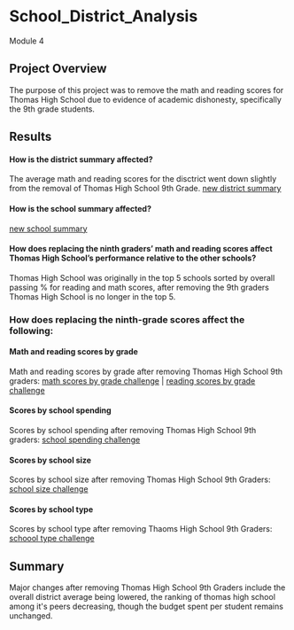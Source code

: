 # School_District_Analysis
Module 4


## Project Overview
The purpose of this project was to remove the math and reading scores for Thomas High School due to evidence of academic dishonesty, specifically the 9th grade students.

## Results

#### How is the district summary affected?
The average math and reading scores for the disctrict went down slightly from the removal of Thomas High School 9th Grade.
[new district summary](/images/district_summary_challenge.png)

#### How is the school summary affected?
[new school summary](/images/per_school_summary_challenge.png)

#### How does replacing the ninth graders’ math and reading scores affect Thomas High School’s performance relative to the other schools?
Thomas High School was originally in the top 5 schools sorted by overall passing % for reading and math scores, after removing the 9th graders Thomas High School is no longer in the top 5.

### How does replacing the ninth-grade scores affect the following:


#### Math and reading scores by grade
Math and reading scores by grade after removing Thomas High School 9th graders:
[math scores by grade challenge](/images/math_scores_by_grade_challenge.png)
 | [reading scores by grade challenge](/images/reading_scores_by_grade_challenge.png)


#### Scores by school spending
Scores by school spending after removing Thomas High School 9th graders:
[school spending challenge](/images/spending_summary_challenge.png)

#### Scores by school size
Scores by school size after removing Thomas High School 9th Graders:
[school size challenge](/images/school_size_summary_challenge.png)

#### Scores by school type
Scores by school type after removing Thaoms High School 9th Graders:
[schoool type challenge](/images/type_summary.png)

## Summary
Major changes after removing Thomas High School 9th Graders include the overall district average being lowered, the ranking of thomas high school among it's peers decreasing, though the budget spent per student remains unchanged.
